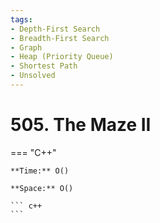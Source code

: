 ```yaml
---
tags:
- Depth-First Search
- Breadth-First Search
- Graph
- Heap (Priority Queue)
- Shortest Path
- Unsolved
---
```



# 505. The Maze II

=== "C++"

    **Time:** O()

    **Space:** O()

    ``` c++
    ```